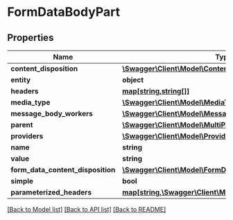 # FormDataBodyPart

## Properties
Name | Type | Description | Notes
------------ | ------------- | ------------- | -------------
**content_disposition** | [**\Swagger\Client\Model\ContentDisposition**](ContentDisposition.md) |  | [optional] 
**entity** | **object** |  | [optional] 
**headers** | [**map[string,string[]]**](array.md) |  | [optional] 
**media_type** | [**\Swagger\Client\Model\MediaType**](MediaType.md) |  | [optional] 
**message_body_workers** | [**\Swagger\Client\Model\MessageBodyWorkers**](MessageBodyWorkers.md) |  | [optional] 
**parent** | [**\Swagger\Client\Model\MultiPart**](MultiPart.md) |  | [optional] 
**providers** | [**\Swagger\Client\Model\Providers**](Providers.md) |  | [optional] 
**name** | **string** |  | [optional] 
**value** | **string** |  | [optional] 
**form_data_content_disposition** | [**\Swagger\Client\Model\FormDataContentDisposition**](FormDataContentDisposition.md) |  | [optional] 
**simple** | **bool** |  | [optional] 
**parameterized_headers** | [**map[string,\Swagger\Client\Model\ParameterizedHeader[]]**](array.md) |  | [optional] 

[[Back to Model list]](../../README.md#documentation-for-models) [[Back to API list]](../../README.md#documentation-for-api-endpoints) [[Back to README]](../../README.md)

